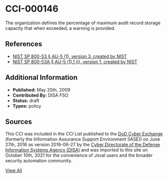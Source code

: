 # CCI-000146

The organization defines the percentage of maximum audit record storage capacity that when exceeded, a warning is provided.

## References ##

* [NIST SP 800-53 § AU-5 (1), version 3, created by NIST](http://csrc.nist.gov/publications/PubsSPs.html)
* [NIST SP 800-53A § AU-5 (1).1 (i), version 1, created by NIST](http://csrc.nist.gov/publications/PubsSPs.html)


## Additional Information ##

* **Published:** May 20th, 2009
* **Contributed By:** DISA FSO
* **Status:** draft
* **Types:** policy

## Sources ##

This CCI was included in the CCI List published to the [DoD Cyber Exchange](https://public.cyber.mil/stigs/cci/)
(formerly the Information Assurance Support Environment (IASE)) on June 27th, 2016 as version
2016-06-27 by the [Cyber Directorate of the Defense Information Systems Agency (DISA)](https://public.cyber.mil/about-cyber/)
and was imported to this site on October 10th, 2021 for the convenience of Joval users and the broader
security automation community.

[View All](../README.md)
